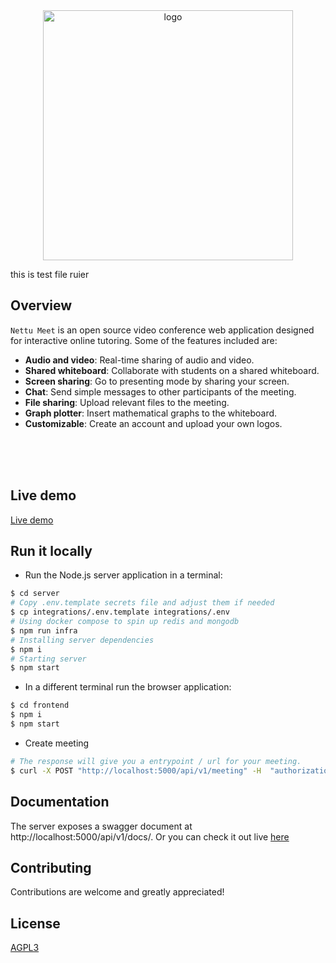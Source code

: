 <div align="center">
<img width="400" src="docs/logo.png" alt="logo">
</div>

this is test file
ruier

## Overview

`Nettu Meet` is an open source video conference web application designed for interactive online tutoring. Some of the features included are:

- **Audio and video**: Real-time sharing of audio and video.
- **Shared whiteboard**: Collaborate with students on a shared whiteboard.
- **Screen sharing**: Go to presenting mode by sharing your screen.
- **Chat**: Send simple messages to other participants of the meeting.
- **File sharing**: Upload relevant files to the meeting.
- **Graph plotter**: Insert mathematical graphs to the whiteboard.
- **Customizable**: Create an account and upload your own logos.

<br />
<div align="center">
<img src="docs/app.png" alt=""/>
</div>
<br />

<br/>

## Live demo

[Live demo](https://meet.nettubooking.com)

## Run it locally

- Run the Node.js server application in a terminal:

```bash
$ cd server
# Copy .env.template secrets file and adjust them if needed
$ cp integrations/.env.template integrations/.env
# Using docker compose to spin up redis and mongodb
$ npm run infra
# Installing server dependencies
$ npm i
# Starting server
$ npm start
```

- In a different terminal run the browser application:

```bash
$ cd frontend
$ npm i
$ npm start
```

- Create meeting

```bash
# The response will give you a entrypoint / url for your meeting.
$ curl -X POST "http://localhost:5000/api/v1/meeting" -H  "authorization: nettu_meet_default_secret" -H  "Content-Type: application/json" -d "{  \"title\": \"First Nettu Meet meeting\"}"
```

## Documentation

The server exposes a swagger document at http://localhost:5000/api/v1/docs/. Or you can check it out live [here](https://api.meet.nettubooking.com/api/v1/docs)

## Contributing

Contributions are welcome and greatly appreciated!

## License

[AGPL3](LICENSE)
